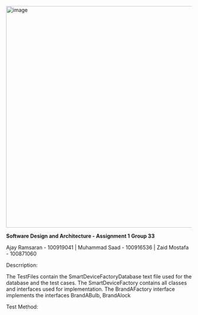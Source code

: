 <img width="935" height="601" alt="image" src="https://github.com/user-attachments/assets/20136c02-d52a-45c6-8b80-15c748e1b24f" />



**Software Design and Architecture - Assignment 1**
**Group 33**

Ajay Ramsaran - 100919041 | Muhammad Saad - 100916536 | Zaid Mostafa - 100871060

Descrription:

The TestFiles contain the SmartDeviceFactoryDatabase text file used for the database and the test cases. The SmartDeviceFactory contains all classes and interfaces used for implementation. The BrandAFactory interface implements the interfaces BrandABulb, BrandAlock

Test Method:

